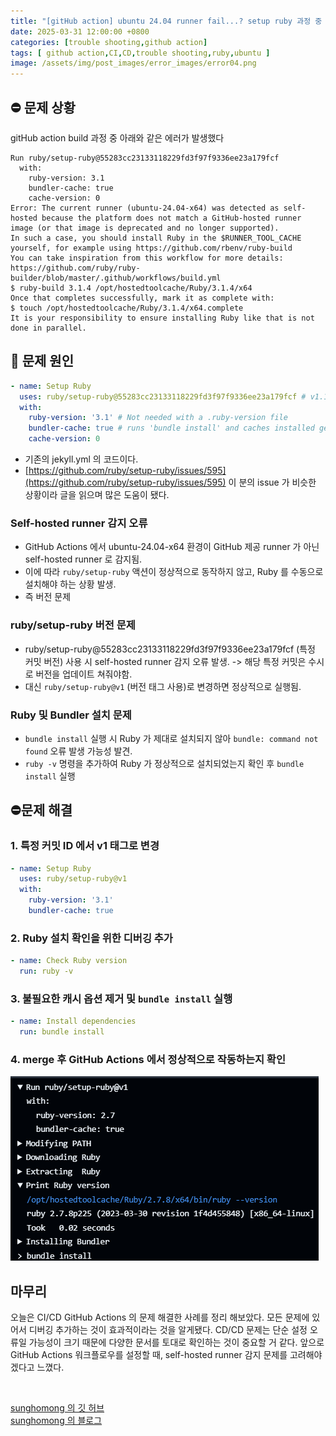 ```yaml
---
title: "[gitHub action] ubuntu 24.04 runner fail...? setup ruby 과정 중 에러 발생"
date: 2025-03-31 12:00:00 +0800
categories: [trouble shooting,github action]
tags: [ github action,CI,CD,trouble shooting,ruby,ubuntu ]
image: /assets/img/post_images/error_images/error04.png
---
```


## ⛔ 문제 상황

gitHub action build 과정 중 아래와 같은 에러가 발생했다

```shell
Run ruby/setup-ruby@55283cc23133118229fd3f97f9336ee23a179fcf
  with:
    ruby-version: 3.1
    bundler-cache: true
    cache-version: 0
Error: The current runner (ubuntu-24.04-x64) was detected as self-hosted because the platform does not match a GitHub-hosted runner image (or that image is deprecated and no longer supported).
In such a case, you should install Ruby in the $RUNNER_TOOL_CACHE yourself, for example using https://github.com/rbenv/ruby-build
You can take inspiration from this workflow for more details: https://github.com/ruby/ruby-builder/blob/master/.github/workflows/build.yml
$ ruby-build 3.1.4 /opt/hostedtoolcache/Ruby/3.1.4/x64
Once that completes successfully, mark it as complete with:
$ touch /opt/hostedtoolcache/Ruby/3.1.4/x64.complete
It is your responsibility to ensure installing Ruby like that is not done in parallel.
```

## 🧐 문제 원인

```yaml
- name: Setup Ruby
  uses: ruby/setup-ruby@55283cc23133118229fd3f97f9336ee23a179fcf # v1.146.0
  with:
    ruby-version: '3.1' # Not needed with a .ruby-version file
    bundler-cache: true # runs 'bundle install' and caches installed gems automatically
    cache-version: 0 
```

- 기존의 jekyll.yml 의 코드이다.
- [https://github.com/ruby/setup-ruby/issues/595](https://github.com/ruby/setup-ruby/issues/595) 이 분의 issue 가 비슷한 상황이라 글을 읽으며 많은 도움이 됐다.

### Self-hosted runner 감지 오류

- GitHub Actions 에서 ubuntu-24.04-x64 환경이 GitHub 제공 runner 가 아닌 self-hosted runner 로 감지됨.
- 이에 따라 `ruby/setup-ruby` 액션이 정상적으로 동작하지 않고, Ruby 를 수동으로 설치해야 하는 상황 발생.
- 즉 버전 문제

### ruby/setup-ruby 버전 문제

- ruby/setup-ruby@55283cc23133118229fd3f97f9336ee23a179fcf (특정 커밋 버전) 사용 시 self-hosted runner 감지 오류 발생. -> 해당 특정 커밋은 수시로 버전을 업데이트 쳐줘야함.
- 대신 `ruby/setup-ruby@v1` (버전 태그 사용)로 변경하면 정상적으로 실행됨.

### Ruby 및 Bundler 설치 문제

- `bundle install` 실행 시 Ruby 가 제대로 설치되지 않아 `bundle: command not found` 오류 발생 가능성 발견.
- `ruby -v` 명령을 추가하여 Ruby 가 정상적으로 설치되었는지 확인 후 `bundle install` 실행

## ⛔문제 해결


### 1. 특정 커밋 ID 에서 v1 태그로 변경

```yaml
- name: Setup Ruby
  uses: ruby/setup-ruby@v1
  with:
    ruby-version: '3.1'
    bundler-cache: true
```

### 2. Ruby 설치 확인을 위한 디버깅 추가

```yaml
- name: Check Ruby version
  run: ruby -v
```

### 3. 불필요한 캐시 옵션 제거 및 `bundle install` 실행

```yaml
- name: Install dependencies
  run: bundle install
```

### 4. merge 후 GitHub Actions 에서 정상적으로 작동하는지 확인

<img src="/assets/img/post_images/error_images/error05.png" alt="error05">

## 마무리

오늘은 CI/CD GitHub Actions 의 문제 해결한 사례를 정리 해보았다. 모든 문제에 있어서 디버깅 추가하는 것이 효과적이라는 것을 알게됐다.
CD/CD 문제는 단순 설정 오류일 가능성이 크기 때문에 다양한 문서를 토대로 확인하는 것이 중요할 거 같다.
앞으로 GitHub Actions 워크플로우를 설정할 때, self-hosted runner 감지 문제를 고려해야겠다고 느꼈다.

<br>

[sunghomong 의 깃 허브](https://github.com/sunghomong) <br>
[sunghomong 의 블로그](https://sunghomong.github.io/)
